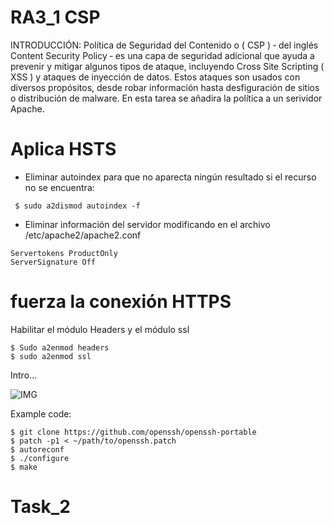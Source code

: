 # RA3_1 CSP


INTRODUCCIÓN:
Política de Seguridad del Contenido o ( CSP ) ‑ del inglés Content Security Policy ‑ es una capa
de seguridad adicional que ayuda a prevenir y mitigar algunos tipos de ataque, incluyendo Cross
Site Scripting ( XSS ) y ataques de inyección de datos. Estos ataques son usados con diversos
propósitos, desde robar información hasta desfiguración de sitios o distribución de malware.
En esta tarea se añadira la política a un serividor Apache.

# Aplica HSTS

* Eliminar autoindex para que no aparecta ningún resultado si el recurso no se encuentra:
```
 $ sudo a2dismod autoindex -f
```
* Eliminar información del servidor modificando en el archivo /etc/apache2/apache2.conf
 ```
 Servertokens ProductOnly
 ServerSignature Off
```
# fuerza la conexión HTTPS
Habilitar el módulo Headers y el módulo ssl
```
$ Sudo a2enmod headers
$ sudo a2enmod ssl
```


Intro...

![IMG](URL_IMG)

Example code:

```
$ git clone https://github.com/openssh/openssh-portable
$ patch -p1 < ~/path/to/openssh.patch
$ autoreconf
$ ./configure
$ make
```

# Task_2
